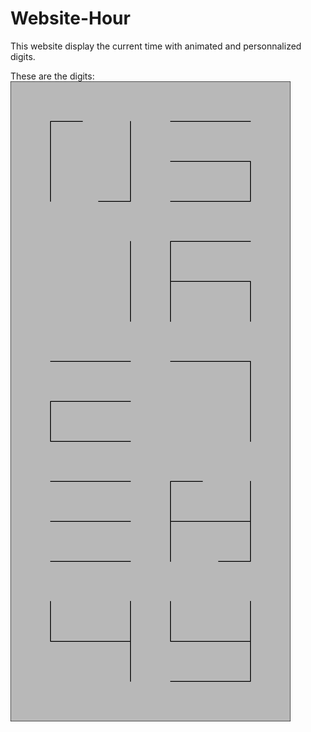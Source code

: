 # Website-Hour

This website display the current time with animated and personnalized digits.

These are the digits:  
![The personnalized digits](Digits.png "The personnalized digits")
